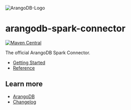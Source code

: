 ![ArangoDB-Logo](https://docs.arangodb.com/assets/arangodb_logo_2016_inverted.png)

# arangodb-spark-connector

[![Maven Central](https://maven-badges.herokuapp.com/maven-central/com.arangodb/arangodb-spark-connector/badge.svg)](https://maven-badges.herokuapp.com/maven-central/com.arangodb/arangodb-spark-connector)

The official ArangoDB Spark Connector.

- [Getting Started](docs/Drivers/SparkConnector/GettingStarted/README.md)
- [Reference](docs/Drivers/SparkConnector/Reference/README.md)

## Learn more

- [ArangoDB](https://www.arangodb.com/)
- [Changelog](ChangeLog.md)
